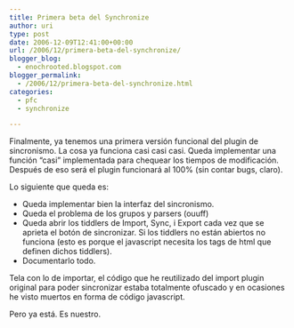 ```yaml
---
title: Primera beta del Synchronize
author: uri
type: post
date: 2006-12-09T12:41:00+00:00
url: /2006/12/primera-beta-del-synchronize/
blogger_blog:
  - enochrooted.blogspot.com
blogger_permalink:
  - /2006/12/primera-beta-del-synchronize.html
categories:
  - pfc
  - synchronize

---
```

Finalmente, ya tenemos una primera versión funcional del plugin de sincronismo. La cosa ya funciona casi casi casi. Queda implementar una función &#8220;casi&#8221; implementada para chequear los tiempos de modificación. Después de eso será el plugin funcionará al 100% (sin contar bugs, claro).

Lo siguiente que queda es: 

  * Queda implementar bien la interfaz del sincronismo.
  * Queda el problema de los grupos y parsers (ouuff)
  * Queda abrir los tiddlers de Import, Sync, i Export cada vez que se aprieta el botón de sincronizar. Si los tiddlers no están abiertos no funciona (esto es porque el javascript necesita los tags de html que definen dichos tiddlers).
  * Documentarlo todo.

Tela con lo de importar, el código que he reutilizado del import plugin original para poder sincronizar estaba totalmente ofuscado y en ocasiones he visto muertos en forma de código javascript.

Pero ya está. Es nuestro.